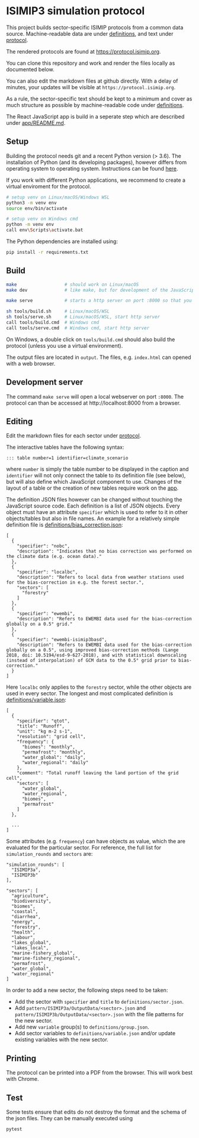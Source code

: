 ISIMIP3 simulation protocol
===========================

This project builds sector-specific ISIMIP protocols from a common data source.
Machine-readable data are under [definitions](definitions/), and text under [protocol](protocol/).

The rendered protocols are found at https://protocol.isimip.org.

You can clone this repository and work and render the files locally as documented below.

You can also edit the markdown files at github directly. With a delay of minutes,
your updates will be visible at `https://protocol.isimip.org`.

As a rule, the sector-specific text should be kept to a minimum and cover
as much structure as possible by machine-readable code under [definitions](definitions/).

The React JavaScript app is build in a seperate step which are described under [app/README.md]([app/README.md]).

Setup
-----

Building the protocol needs git and a recent Python version (> 3.6). The installation of Python (and its developing packages), however differs from operating system to operating system. Instructions can be found [here](https://github.com/ISI-MIP/isimip-qc/blob/main/README.md#prerequisites).

If you work with different Python applications, we recommend to create a virtual enviroment for the protocol.

```bash
# setup venv on Linux/macOS/Windows WSL
python3 -m venv env
source env/bin/activate

# setup venv on Windows cmd
python -m venv env
call env\Scripts\activate.bat
```

The Python dependencies are installed using:

```bash
pip install -r requirements.txt
```


Build
-----

```bash
make                  # should work on Linux/macOS
make dev              # like make, but for development of the JavaScript app

make serve            # starts a http server on port :8000 so that you can access the protocol in your browser

sh tools/build.sh     # Linux/macOS/WSL
sh tools/serve.sh     # Linux/macOS/WSL, start http server
call tools/build.cmd  # Windows cmd
call tools/serve.cmd  # Windows cmd, start http server
```

On Windows, a double click on `tools/build.cmd` should also build the protocol (unless you use a virtual environment).

The output files are located in `output`. The files, e.g. `index.html` can opened with a web browser.


Development server
------------------

The command `make serve` will open a local webserver on port `:8000`. The protocol can than be accessed at http://localhost:8000 from a browser.


Editing
-------

Edit the markdown files for each sector under [protocol](protocol).

The interactive tables have the following syntax:

```
::: table number=1 identifier=climate_scenario
```

where `number` is simply the table number to be displayed in the caption and `identifier` will not only connect the table to its definition file (see below), but will also define which JavaScript component to use. Changes of the layout of a table or the creation of new tables require work on the [app](app).

The definition JSON files however can be changed without touching the JavaScript source code. Each definition is a list of JSON objects. Every object must have an attribute `specifier` which is used to refer to it in other objects/tables but also in file names. An example for a relatively simple definition file is [definitions/bias_correction.json](definitions/bias_correction.json):

```
[
  {
    "specifier": "nobc",
    "description": "Indicates that no bias correction was performed on the climate data (e.g. ocean data)."
  },
  {
    "specifier": "localbc",
    "description": "Refers to local data from weather stations used for the bias-correction in e.g. the forest sector.",
    "sectors": [
      "forestry"
    ]
  },
  {
    "specifier": "ewembi",
    "description": "Refers to EWEMBI data used for the bias-correction globally on a 0.5° grid."
  },
  {
    "specifier": "ewembi-isimip3basd",
    "description": "Refers to EWEMBI data used for the bias-correction globally on a 0.5°, using improved bias-correction methods (Lange 2018, doi: 10.5194/esd-9-627-2018), and with statistical downscaling (instead of interpolation) of GCM data to the 0.5° grid prior to bias-correction."
  }
]
```

Here `localbc` only applies to the `forestry` sector, while the other objects are used in every sector. The longest and most complicated definition is [definitions/variable.json](definitions/variable.json):

```
[
  {
    "specifier": "qtot",
    "title": "Runoff",
    "unit": "kg m-2 s-1",
    "resolution": "grid cell",
    "frequency": {
      "biomes": "monthly",
      "permafrost": "monthly",
      "water_global": "daily",
      "water_regional": "daily"
    },
    "comment": "Total runoff leaving the land portion of the grid cell",
    "sectors": [
      "water_global",
      "water_regional",
      "biomes",
      "permafrost"
    ]
  },

  ...
]
```

Some attributes (e.g. `frequency`) can have objects as value, which the are evaluated for the particular sector. For reference, the full list for `simulation_rounds` and `sectors` are:

```
"simulation_rounds": [
  "ISIMIP3a",
  "ISIMIP3b"
],
```

```
"sectors": [
  "agriculture",
  "biodiversity",
  "biomes",
  "coastal",
  "diarrhea",
  "energy",
  "forestry",
  "health",
  "labour",
  "lakes_global",
  "lakes_local",
  "marine-fishery_global",
  "marine-fishery_regional",
  "permafrost",
  "water_global",
  "water_regional"
]
```

In order to add a new sector, the following steps need to be taken:

* Add the sector with `specifier` and `title` to `definitions/sector.json`.
* Add `pattern/ISIMIP3a/OutputData/<sector>.json` and `pattern/ISIMIP3b/OutputData/<sector>.json` with the file patterns for the new sector.
* Add new `variable` group(s) to `definitions/group.json`.
* Add sector variables to `definitions/variable.json` and/or update existing variables with the new sector.


Printing
--------

The protocol can be printed into a PDF from the browser. This will work best with Chrome.


Test
----

Some tests ensure that edits do not destroy the format and the schema of the json files. They can be manually executed using

```
pytest
```
